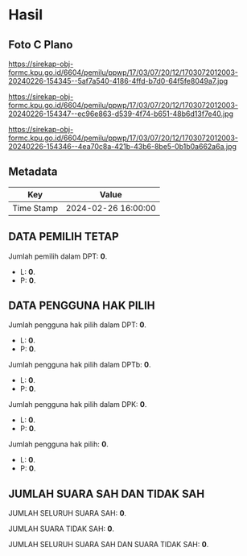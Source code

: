 # Hasil

## Foto C Plano

https://sirekap-obj-formc.kpu.go.id/6604/pemilu/ppwp/17/03/07/20/12/1703072012003-20240226-154345--5af7a540-4186-4ffd-b7d0-64f5fe8049a7.jpg

https://sirekap-obj-formc.kpu.go.id/6604/pemilu/ppwp/17/03/07/20/12/1703072012003-20240226-154347--ec96e863-d539-4f74-b651-48b6d13f7e40.jpg

https://sirekap-obj-formc.kpu.go.id/6604/pemilu/ppwp/17/03/07/20/12/1703072012003-20240226-154346--4ea70c8a-421b-43b6-8be5-0b1b0a662a6a.jpg


## Metadata

| Key        | Value               |
| ---------- | ------------------- |
| Time Stamp | 2024-02-26 16:00:00 |


## DATA PEMILIH TETAP

Jumlah pemilih dalam DPT: **0**.
 * L: **0**.
 * P: **0**.

## DATA PENGGUNA HAK PILIH

Jumlah pengguna hak pilih dalam DPT: **0**.
 * L: **0**.
 * P: **0**.

Jumlah pengguna hak pilih dalam DPTb: **0**.
 * L: **0**.
 * P: **0**.

Jumlah pengguna hak pilih dalam DPK: **0**.
 * L: **0**.
 * P: **0**.

Jumlah pengguna hak pilih: **0**.
 * L: **0**.
 * P: **0**.

## JUMLAH SUARA SAH DAN TIDAK SAH

JUMLAH SELURUH SUARA SAH: **0**.

JUMLAH SUARA TIDAK SAH: **0**.

JUMLAH SELURUH SUARA SAH DAN SUARA TIDAK SAH: **0**.


